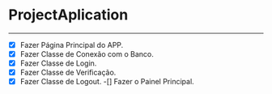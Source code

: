 # ProjectAplication

***

-[x] Fazer Página Principal do APP.
-[x] Fazer Classe de Conexão com o Banco.
-[x] Fazer Classe de Login.
-[x] Fazer Classe de Verificação.
-[x] Fazer Classe de Logout.
-[] Fazer o Painel Principal.
